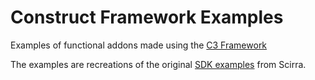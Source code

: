 # Construct Framework Examples

Examples of functional addons made using the [C3 Framework](https://github.com/MasterPose/c3-framework-core)

The examples are recreations of the original [SDK examples](https://github.com/Scirra/Construct-Addon-SDK) from Scirra.